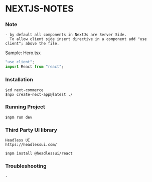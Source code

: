 # NEXTJS-NOTES
### Note
```
- by default all components in NextJs are Server Side.
  To allow client side insert directive in a component add "use client"; above the file.
```
Sample: Hero.tsx
```javascript
"use client";
import React from "react";
```
### Installation
```vim
$cd next-commerce
$npx create-next-app@latest ./
```
### Running Project
```vim
$npm run dev
```
### Third Party UI library
```vim
Headless UI
https://headlessui.com/
```
```
$npm install @headlessui/react
```
### Troubleshooting
```
- 
```
